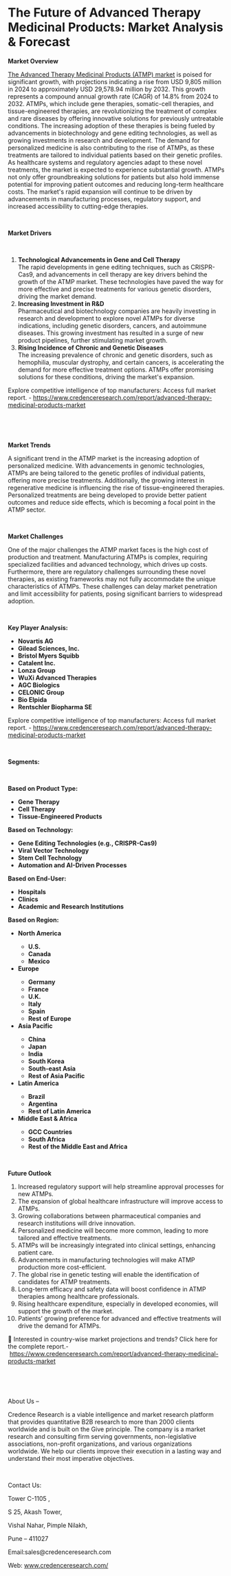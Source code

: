 # The Future of Advanced Therapy Medicinal Products: Market Analysis & Forecast


<p><strong>Market Overview</strong></p>
<p><a href="https://www.credenceresearch.com/report/advanced-therapy-medicinal-products-market">The Advanced Therapy Medicinal Products (ATMP) market</a> is poised for significant growth, with projections indicating a rise from USD 9,805 million in 2024 to approximately USD 29,578.94 million by 2032. This growth represents a compound annual growth rate (CAGR) of 14.8% from 2024 to 2032. ATMPs, which include gene therapies, somatic-cell therapies, and tissue-engineered therapies, are revolutionizing the treatment of complex and rare diseases by offering innovative solutions for previously untreatable conditions. The increasing adoption of these therapies is being fueled by advancements in biotechnology and gene editing technologies, as well as growing investments in research and development. The demand for personalized medicine is also contributing to the rise of ATMPs, as these treatments are tailored to individual patients based on their genetic profiles. As healthcare systems and regulatory agencies adapt to these novel treatments, the market is expected to experience substantial growth. ATMPs not only offer groundbreaking solutions for patients but also hold immense potential for improving patient outcomes and reducing long-term healthcare costs. The market's rapid expansion will continue to be driven by advancements in manufacturing processes, regulatory support, and increased accessibility to cutting-edge therapies.</p>
<p><strong>&nbsp;</strong></p>
<p><strong>Market Drivers</strong></p>
<p><strong>&nbsp;</strong></p>
<ol>
<li><strong>Technological Advancements in Gene and Cell Therapy</strong><br /> The rapid developments in gene editing techniques, such as CRISPR-Cas9, and advancements in cell therapy are key drivers behind the growth of the ATMP market. These technologies have paved the way for more effective and precise treatments for various genetic disorders, driving the market demand.</li>
<li><strong>Increasing Investment in R&amp;D</strong><br /> Pharmaceutical and biotechnology companies are heavily investing in research and development to explore novel ATMPs for diverse indications, including genetic disorders, cancers, and autoimmune diseases. This growing investment has resulted in a surge of new product pipelines, further stimulating market growth.</li>
<li><strong>Rising Incidence of Chronic and Genetic Diseases</strong><br /> The increasing prevalence of chronic and genetic disorders, such as hemophilia, muscular dystrophy, and certain cancers, is accelerating the demand for more effective treatment options. ATMPs offer promising solutions for these conditions, driving the market's expansion.</li>
</ol>
<p>Explore competitive intelligence of top manufacturers: Access full market report. - <a href="https://www.credenceresearch.com/report/advanced-therapy-medicinal-products-market">https://www.credenceresearch.com/report/advanced-therapy-medicinal-products-market</a></p>
<p><strong>&nbsp;</strong></p>
<p><strong>&nbsp;</strong></p>
<p><strong>Market Trends</strong></p>
<p>A significant trend in the ATMP market is the increasing adoption of personalized medicine. With advancements in genomic technologies, ATMPs are being tailored to the genetic profiles of individual patients, offering more precise treatments. Additionally, the growing interest in regenerative medicine is influencing the rise of tissue-engineered therapies. Personalized treatments are being developed to provide better patient outcomes and reduce side effects, which is becoming a focal point in the ATMP sector.</p>
<p><strong>&nbsp;</strong></p>
<p><strong>Market Challenges</strong></p>
<p>One of the major challenges the ATMP market faces is the high cost of production and treatment. Manufacturing ATMPs is complex, requiring specialized facilities and advanced technology, which drives up costs. Furthermore, there are regulatory challenges surrounding these novel therapies, as existing frameworks may not fully accommodate the unique characteristics of ATMPs. These challenges can delay market penetration and limit accessibility for patients, posing significant barriers to widespread adoption.</p>
<p><strong>&nbsp;</strong></p>
<p><strong>Key Player Analysis:</strong></p>
<ul>
<li><strong>Novartis AG</strong></li>
<li><strong>Gilead Sciences, Inc.</strong></li>
<li><strong>Bristol Myers Squibb</strong></li>
<li><strong>Catalent Inc.</strong></li>
<li><strong>Lonza Group</strong></li>
<li><strong>WuXi Advanced Therapies</strong></li>
<li><strong>AGC Biologics</strong></li>
<li><strong>CELONIC Group</strong></li>
<li><strong>Bio Elpida</strong></li>
<li><strong>Rentschler Biopharma SE</strong></li>
</ul>
<p>Explore competitive intelligence of top manufacturers: Access full market report. - <a href="https://www.credenceresearch.com/report/advanced-therapy-medicinal-products-market">https://www.credenceresearch.com/report/advanced-therapy-medicinal-products-market</a></p>
<p><strong>&nbsp;</strong></p>
<p><strong>Segments:</strong></p>
<p><strong>&nbsp;</strong></p>
<p><strong>Based on Product Type:</strong></p>
<ul>
<li><strong>Gene Therapy</strong></li>
<li><strong>Cell Therapy</strong></li>
<li><strong>Tissue-Engineered Products</strong></li>
</ul>
<p><strong>Based on Technology:</strong></p>
<ul>
<li><strong>Gene Editing Technologies (e.g., CRISPR-Cas9)</strong></li>
<li><strong>Viral Vector Technology</strong></li>
<li><strong>Stem Cell Technology</strong></li>
<li><strong>Automation and AI-Driven Processes</strong></li>
</ul>
<p><strong>Based on End-User:</strong></p>
<ul>
<li><strong>Hospitals</strong></li>
<li><strong>Clinics</strong></li>
<li><strong>Academic and Research Institutions</strong></li>
</ul>
<p><strong>Based on Region:</strong></p>
<ul>
<li><strong>North America</strong></li>
<ul>
<li><strong>U.S.</strong></li>
<li><strong>Canada</strong></li>
<li><strong>Mexico</strong></li>
</ul>
<li><strong>Europe</strong></li>
<ul>
<li><strong>Germany</strong></li>
<li><strong>France</strong></li>
<li><strong>U.K.</strong></li>
<li><strong>Italy</strong></li>
<li><strong>Spain</strong></li>
<li><strong>Rest of Europe</strong></li>
</ul>
<li><strong>Asia Pacific</strong></li>
<ul>
<li><strong>China</strong></li>
<li><strong>Japan</strong></li>
<li><strong>India</strong></li>
<li><strong>South Korea</strong></li>
<li><strong>South-east Asia</strong></li>
<li><strong>Rest of Asia Pacific</strong></li>
</ul>
<li><strong>Latin America</strong></li>
<ul>
<li><strong>Brazil</strong></li>
<li><strong>Argentina</strong></li>
<li><strong>Rest of Latin America</strong></li>
</ul>
<li><strong>Middle East &amp; Africa</strong></li>
<ul>
<li><strong>GCC Countries</strong></li>
<li><strong>South Africa</strong></li>
<li><strong>Rest of the Middle East and Africa</strong></li>
</ul>
</ul>
<p><strong>&nbsp;</strong></p>
<p><strong>Future Outlook </strong></p>
<ol>
<li>Increased regulatory support will help streamline approval processes for new ATMPs.</li>
<li>The expansion of global healthcare infrastructure will improve access to ATMPs.</li>
<li>Growing collaborations between pharmaceutical companies and research institutions will drive innovation.</li>
<li>Personalized medicine will become more common, leading to more tailored and effective treatments.</li>
<li>ATMPs will be increasingly integrated into clinical settings, enhancing patient care.</li>
<li>Advancements in manufacturing technologies will make ATMP production more cost-efficient.</li>
<li>The global rise in genetic testing will enable the identification of candidates for ATMP treatments.</li>
<li>Long-term efficacy and safety data will boost confidence in ATMP therapies among healthcare professionals.</li>
<li>Rising healthcare expenditure, especially in developed economies, will support the growth of the market.</li>
<li>Patients&rsquo; growing preference for advanced and effective treatments will drive the demand for ATMPs.</li>
</ol>
<p>📌 Interested in country-wise market projections and trends? Click here for the complete report.- &nbsp;<a href="https://www.credenceresearch.com/report/advanced-therapy-medicinal-products-market">https://www.credenceresearch.com/report/advanced-therapy-medicinal-products-market</a></p>
<p>&nbsp;</p>
<p>&nbsp;</p>
<p>About Us &ndash;</p>
<p>Credence Research is a viable intelligence and market research platform that provides quantitative B2B research to more than 2000 clients worldwide and is built on the Give principle. The company is a market research and consulting firm serving governments, non-legislative associations, non-profit organizations, and various organizations worldwide. We help our clients improve their execution in a lasting way and understand their most imperative objectives.</p>
<p>&nbsp;</p>
<p>Contact Us:</p>
<p>Tower C-1105 ,</p>
<p>S 25, Akash Tower,</p>
<p>Vishal Nahar, Pimple Nilakh,</p>
<p>Pune &ndash; 411027</p>
<p>Email:sales@credenceresearch.com</p>
<p>Web: <a href="http://www.credenceresearch.com/">www.credenceresearch.com/</a></p>
